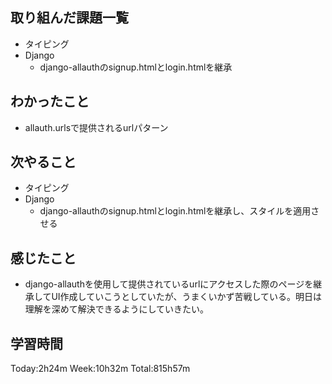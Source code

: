 ## 取り組んだ課題一覧
- タイピング
- Django
    - django-allauthのsignup.htmlとlogin.htmlを継承
## わかったこと
- allauth.urlsで提供されるurlパターン
## 次やること
- タイピング
- Django
    - django-allauthのsignup.htmlとlogin.htmlを継承し、スタイルを適用させる
## 感じたこと
- django-allauthを使用して提供されているurlにアクセスした際のページを継承してUI作成していこうとしていたが、うまくいかず苦戦している。明日は理解を深めて解決できるようにしていきたい。
## 学習時間
Today:2h24m Week:10h32m Total:815h57m